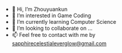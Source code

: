 - 👋 Hi, I’m Zhouyuankun
- 👀 I’m interested in Game Coding
- 🌱 I’m currently learning Computer Science
- 💞️ I’m looking to collaborate on ...
- 📫 Feel free to contact with me by sapphirecelestialeverglow@gmail.com

<!---
Zhouyuankun/Zhouyuankun is a ✨ special ✨ repository because its `README.md` (this file) appears on your GitHub profile.
You can click the Preview link to take a look at your changes.
--->
